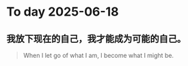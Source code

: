 
# To day 2025-06-18


## 我放下现在的自己，我才能成为可能的自己。
> When I let go of what I am, I become what I might be.

    